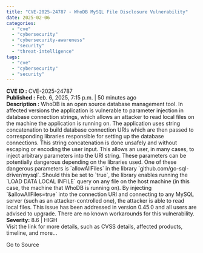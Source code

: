 ```yaml
---
title: "CVE-2025-24787 - WhoDB MySQL File Disclosure Vulnerability"
date: 2025-02-06
categories: 
  - "cve"
  - "cybersecurity"
  - "cybersecurity-awareness"
  - "security"
  - "threat-intelligence"
tags: 
  - "cve"
  - "cybersecurity"
  - "security"
---
```


**CVE ID :** CVE-2025-24787  
**Published :** Feb. 6, 2025, 7:15 p.m. | 50 minutes ago  
**Description :** WhoDB is an open source database management tool. In affected versions the application is vulnerable to parameter injection in database connection strings, which allows an attacker to read local files on the machine the application is running on. The application uses string concatenation to build database connection URIs which are then passed to corresponding libraries responsible for setting up the database connections. This string concatenation is done unsafely and without escaping or encoding the user input. This allows an user, in many cases, to inject arbitrary parameters into the URI string. These parameters can be potentially dangerous depending on the libraries used. One of these dangerous parameters is \`allowAllFiles\` in the library \`github.com/go-sql-driver/mysql\`. Should this be set to \`true\`, the library enables running the \`LOAD DATA LOCAL INFILE\` query on any file on the host machine (in this case, the machine that WhoDB is running on). By injecting \`&allowAllFiles=true\` into the connection URI and connecting to any MySQL server (such as an attacker-controlled one), the attacker is able to read local files. This issue has been addressed in version 0.45.0 and all users are advised to upgrade. There are no known workarounds for this vulnerability.  
**Severity:** 8.6 | HIGH  
Visit the link for more details, such as CVSS details, affected products, timeline, and more...

Go to Source
